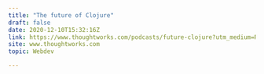 ```yaml
---
title: "The future of Clojure"
draft: false
date: 2020-12-10T15:32:16Z
link: https://www.thoughtworks.com/podcasts/future-clojure?utm_medium=RSS&utm_source=hune
site: www.thoughtworks.com
topic: Webdev  

---
```


